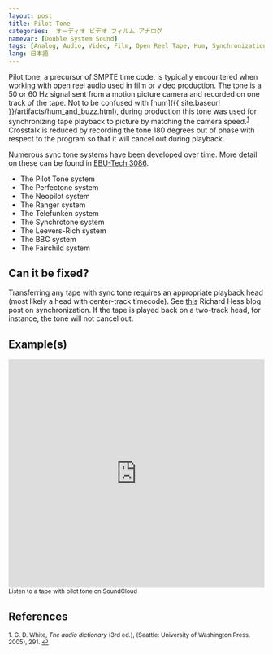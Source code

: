 ```yaml
---
layout: post
title: Pilot Tone
categories:  オーディオ ビデオ フィルム アナログ
namevar: [Double System Sound]
tags: [Analog, Audio, Video, Film, Open Reel Tape, Hum, Synchronization]
lang: 日本語
---
```


Pilot tone, a precursor of SMPTE time code, is typically encountered when working with open reel audio used in film or video production. The tone is a 50 or 60 Hz signal sent from a motion picture camera and recorded on one track of the tape. Not to be confused with [hum]({{ site.baseurl }}/artifacts/hum_and_buzz.html), during production this tone was used for synchronizing tape playback to picture by matching the camera speed.<sup><a href="#fn1" id="ref1">1</a></sup> Crosstalk is reduced by recording the tone 180 degrees out of phase with respect to the program so that it will cancel out during playback.  

Numerous sync tone systems have been developed over time. More detail on these can be found in [EBU-Tech 3086](http://tech.ebu.ch/docs/tech/tech3095.pdf).

* The Pilot Tone system
* The Perfectone system
* The Neopilot system
* The Ranger system
* The Telefunken system
* The Synchrotone system
* The Leevers-Rich system
* The BBC system
* The Fairchild system

## Can it be fixed?

Transferring any tape with sync tone requires an appropriate playback head (most likely a head with center-track timecode). See [this](http://richardhess.com/notes/formats/magnetic-media/magnetic-tapes/analog-audio/synchronization/) Richard Hess blog post on synchronization. If the tape is played back on a two-track head, for instance, the tone will not cancel out.

## Example(s)

<iframe width="100%" height="450" scrolling="no" frameborder="no" src="https://w.soundcloud.com/player/?url=https%3A//api.soundcloud.com/tracks/96925086&amp;auto_play=false&amp;hide_related=false&amp;show_comments=true&amp;show_user=true&amp;show_reposts=false&amp;visual=true"></iframe><sub>Listen to a tape with pilot tone on SoundCloud</sub>

## References

<sup id="fn1">1. G. D. White, _The audio dictionary_ (3rd ed.), (Seattle: University of Washington Press, 2005), 291. <a href="#ref1" title="Jump back to footnote 1 in the text.">↩</a></sup>
